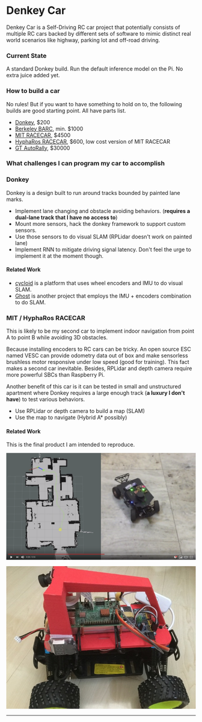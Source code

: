 [image1]: ./img/donkey.jpg "Donkey"
[image2]: ./img/hybridastar.png "RACECAR"

# Denkey Car

Denkey Car is a Self-Driving RC car project that potentially consists of multiple RC cars backed by different sets of software to mimic distinct real world scenarios like highway, parking lot and off-road driving.

### Current State

A standard Donkey build. Run the default inference model on the Pi. No extra juice added yet.

### How to build a car

No rules! But if you want to have something to hold on to, the following builds are good starting point. All have parts list.

* [Donkey][0], $200
* [Berkeley BARC][1], min. $1000
* [MIT RACECAR][2], $4500
* [HyphaRos RACECAR][3], $600, low cost version of MIT RACECAR
* [GT AutoRally][4], $30000

### What challenges I can program my car to accomplish

### Donkey

Donkey is a design built to run around tracks bounded by painted lane marks.

* Implement lane changing and obstacle avoiding behaviors. (**requires a dual-lane track that I have no access to**)
* Mount more sensors, hack the donkey framework to support custom sensors.
* Use those sensors to do visual SLAM (RPLidar doesn't work on painted lane)
* Implement RNN to mitigate driving signal latency. Don't feel the urge to implement it at the moment though.

#### Related Work

* [cycloid][5] is a platform that uses wheel encoders and IMU to do visual SLAM.
* [Ghost][6] is another project that employs the IMU + encoders combination to do SLAM.

### MIT / HyphaRos RACECAR

This is likely to be my second car to implement indoor navigation from point A to point B while avoiding 3D obstacles.

Because installing encoders to RC cars can be tricky. An open source ESC named VESC can provide odometry data out of box and make sensorless brushless motor responsive under low speed (good for training). This fact makes a second car inevitable. Besides, RPLidar and depth camera require more powerful SBCs than Raspberry Pi.

Another benefit of this car is it can be tested in small and unstructured apartment where Donkey requires a large enough track (**a luxury I don't have**) to test various behaviors.

* Use RPLidar or depth camera to build a map (SLAM)
* Use the map to navigate (Hybrid A* possibly)

#### Related Work

This is the final product I am intended to reproduce.

[![alt text][image2]][7]

![alt text][image1]

---
[0]: http://www.donkeycar.com/
[1]: http://www.barc-project.com/
[2]: https://mit-racecar.github.io/
[3]: https://github.com/Hypha-ROS/hypharos_racecar
[4]: https://autorally.github.io/
[5]: https://github.com/a1k0n/cycloid
[6]: https://www.stevendaniluk.com/ghost/
[7]: https://www.youtube.com/watch?v=h8Mnkqyv338

